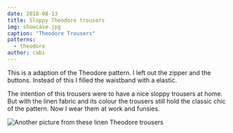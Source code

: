 ```yaml
---
date: 2018-08-13
title: Sloppy Theodore trousers
img: showcase.jpg
caption: "Theodore Trousers"
patterns:
  - theodore
author: cabi
---
```


This is a adaption of the Theodore pattern. I left out the zipper and the buttons. Instead of this I filled the waistband with a elastic.

The intention of this trousers were to have a nice sloppy trousers at home. But with the linen fabric and its colour the trousers still hold the classic chic of the pattern. Now I wear them at work and funsies.

![Another picture from these linen Theodore trousers](/img/showcase/theodore-by-cabi/2.jpg)